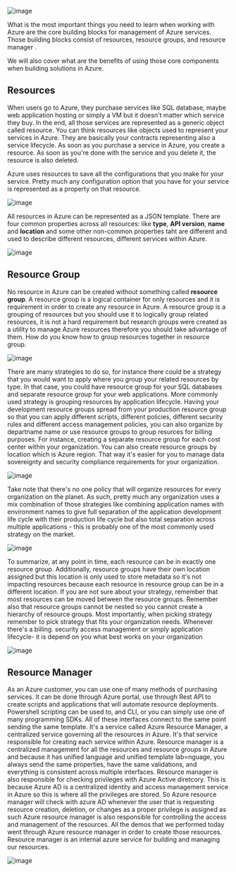 ![image](https://github.com/user-attachments/assets/302e2007-f29e-49c6-bcf6-f9bcefd9d974)

What is the most important things you need to learn when working with Azure are the core building blocks for management of Azure services. Those building blocks consist of resources, resource groups, and resource manager .

We will also cover what are the benefits of using those core components when building solutions in Azure.

## Resources

When users go to Azure, they purchase services like SQL database, maybe web application hosting or simply a VM but it doesn't matter which service they buy. In the end, all those services are represented as a generic object called resource. You can think resources like objects used to represent your services in Azure. They are basically your contracts representing also a service lifecycle. As soon as you purchase a service in Azure, you create a resource.
As soon as you're done with the service and you delete it, the resource is also deleted.

Azure uses resources to save all the configurations that you make for your service. Pretty much any configuration option that you have for your service is represented as a property on that resource.

![image](https://github.com/user-attachments/assets/11f5e7aa-e9e9-462a-ae96-940f4a27ba7f)


All resources in Azure can be represented as a JSON template. There are four common properties across all resources: like **type**, **API version**, **name** and **location** and some other non-common properties taht are different and used to describe different resources, different services within Azure.

![image](https://github.com/user-attachments/assets/380850f6-e93c-492f-b444-1b1bd93602c6)

## Resource Group

No resource in Azure can be created without something called **resource group**. A resource group is a logical container for only resources and it is requirement in order to create any resource in Azure. A resource group is a grouping of resources but you should use it to logically group related resources, it is not a hard requirement but research groups were created as a utility to manage Azure resources therefore you should take advantage of them. How do you know how to group resources together in resource group.

![image](https://github.com/user-attachments/assets/e2fba737-37e5-4508-8ba2-1ab469e1b23c)


There are many strategies to do so, for instance there could be a strategy that you would want to apply where you group your related resources by type. In that case, you could have resource group for your SQL databases and separate resource group for your web applications. More commonly used strategy is grouping resources by application lifecycle. Having your development resource groups spread from your production resource group so that you can apply different scripts, different policies, different security rules and different access management policies, you can also organize by departname name or use resource groups to group resurces for billing purposes. For instance, creating a separate resource group for each cost center within your organization. You can also create resource groups by location which is Azure region. That way it's easier for you to manage data sovereignty and security compliance requirements for your organization.


![image](https://github.com/user-attachments/assets/5212b610-ff75-45b8-bd80-f13d3bda87ed)



Take note that there's no one policy that will organize resources for every organization on the planet. As such, pretty much any organization uses a mix combination of those strategies like combining application names with environment names to give full separation of the application development life cycle with their production life cycle but also total separation across multiple applications - this is probably one of the most commonly used strategy on the market.

![image](https://github.com/user-attachments/assets/277260be-1b81-4279-ba01-82eb20993388)




To summarize, at any point in time, each resource can be in exactly one resource group. Additionally, resource groups have their own location assigned but this location is only used to store metadata so it's not impacting resources because each resource in resource group can be in a different location. If you are not sure about your strategy, remember that most resources can be moved between the resource groups. Remember also that resource groups cannot be nested so you cannot create a hierarchy of resource groups. Most importantly, when picking strategy remember to pick strategy that fits your organization needs. Whenever there's a billing. security access management or simply application lifecycle- it is depend on you what best works on your organization

![image](https://github.com/user-attachments/assets/a24b2068-fedb-496e-833f-a0d997b42a08)




## Resource Manager
As an Azure customer, you can use one of many methods of purchasing services. It can be done through Azure portal, use through Rest API to create scripts and applications that will automate resource deployments. Powershell scripting can be used to, and CLI, or you can simply use one of many programming SDKs. All of these interfaces connect to the same point sending the same template. It's a service called Azure Resource Manager, a centralized service governing all the resources in Azure. It's that service responsible for creating each service within Azure. Resource manager is a centralized management for all the resources and resource groups in Azure and because it has unified language and unified template lab=nguage, you always send the same properties, have the same validations, and everything is consistent across multiple interfaces. Resource manager is also responsible for checking privileges with Azure Active diretcory. This is because Azure AD is a centralized identity and access management service in Azure so this is where all the privileges are stored. So Azure resource manager will check with azure AD whenever the user that is requesting resource creation, deletion, or changes as a  proper privilege is assigned as such Azure resource manager is also responsible for controlling the access and management of the resources. All the demos that we performed today went through Azure resource manager in order to create those resources. Resource manager is an internal azure service for building and managing our resources.


![image](https://github.com/user-attachments/assets/ab83796e-bdd3-4fd1-8806-535ebf1a198a)
